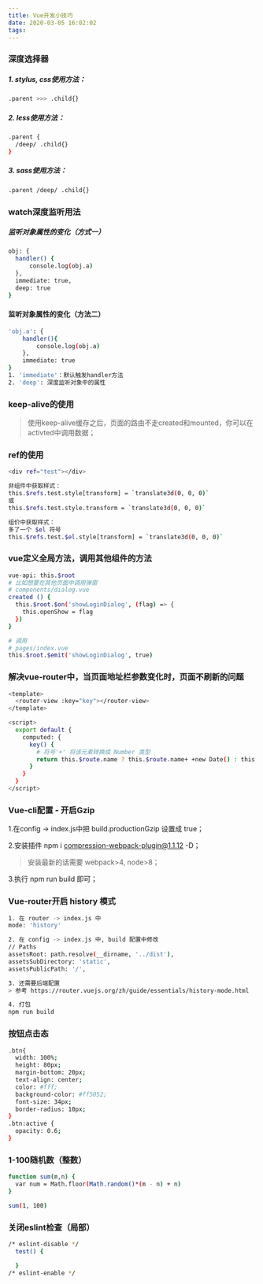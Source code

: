 ```yaml
---
title: Vue开发小技巧
date: 2020-03-05 16:02:02
tags:
---
```


### 深度选择器
##### 1. stylus, css使用方法：
``` bash
.parent >>> .child{}
```
##### 2. less使用方法：
``` bash
.parent {
  /deep/ .child{}
}
```
##### 3. sass使用方法：
``` bash
.parent /deep/ .child{}
```

### watch深度监听用法
##### 监听对象属性的变化（方式一）
``` bash
obj: {
  handler() {
      console.log(obj.a)
  },
  immediate: true,
  deep: true
}
```
#### 监听对象属性的变化（方法二）
``` bash
'obj.a': {
    handler(){
        console.log(obj.a)
    },
    immediate: true
}
1. 'immediate'：默认触发handler方法
2. 'deep': 深度监听对象中的属性
```

<!-- more -->

### keep-alive的使用
> 使用keep-alive缓存之后，页面的路由不走created和mounted，你可以在activted中调用数据；

### ref的使用
``` bash
<div ref="test"></div>

非组件中获取样式：
this.$refs.test.style[transform] = `translate3d(0, 0, 0)`
或
this.$refs.test.style.transform = `translate3d(0, 0, 0)`

组价中获取样式：
多了一个 $el 符号
this.$refs.test.$el.style[transform] = `translate3d(0, 0, 0)`

```

### vue定义全局方法，调用其他组件的方法
``` bash
vue-api: this.$root
# 比如想要在其他页面中调用弹窗
# components/dialog.vue
created () {
  this.$root.$on('showLoginDialog', (flag) => {
    this.openShow = flag
  })
}

# 调用
# pages/index.vue
this.$root.$emit('showLoginDialog', true)
```
### 解决vue-router中，当页面地址栏参数变化时，页面不刷新的问题
``` bash
<template>
  <router-view :key="key"></router-view>
</template>

<script>
  export default {
    computed: {
      key() {
        # 符号'+' 将该元素转换成 Number 类型
        return this.$route.name ? this.$route.name+ +new Date() : this.$route+ +new Date()
      }
    }
  }
</script>
```
### Vue-cli配置 - 开启Gzip
1.在config -> index.js中把 build.productionGzip 设置成 true；

2.安装插件 npm i compression-webpack-plugin@1.1.12 -D；

> 安装最新的话需要 webpack>4, node>8；

3.执行 npm run build 即可；

### Vue-router开启 history 模式
``` bash
1. 在 router -> index.js 中
mode: 'history'

2. 在 config -> index.js 中, build 配置中修改
// Paths
assetsRoot: path.resolve(__dirname, '../dist'),
assetsSubDirectory: 'static',
assetsPublicPath: '/',

3. 还需要后端配置
> 参考 https://router.vuejs.org/zh/guide/essentials/history-mode.html

4. 打包
npm run build
```

### 按钮点击态
``` bash
.btn{
  width: 100%;
  height: 80px;
  margin-bottom: 20px;
  text-align: center;
  color: #fff;
  background-color: #ff5052;
  font-size: 34px;
  border-radius: 10px;
}
.btn:active {
  opacity: 0.6;
}
```

### 1-100随机数（整数）
``` bash
function sum(m,n) {
  var num = Math.floor(Math.random()*(m - n) + n)
}

sum(1, 100)
```

### 关闭eslint检查（局部）
``` bash
/* eslint-disable */
  test() {

  }
/* eslint-enable */
```